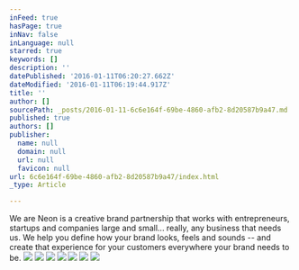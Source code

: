 ```yaml
---
inFeed: true
hasPage: true
inNav: false
inLanguage: null
starred: true
keywords: []
description: ''
datePublished: '2016-01-11T06:20:27.662Z'
dateModified: '2016-01-11T06:19:44.917Z'
title: ''
author: []
sourcePath: _posts/2016-01-11-6c6e164f-69be-4860-afb2-8d20587b9a47.md
published: true
authors: []
publisher:
  name: null
  domain: null
  url: null
  favicon: null
url: 6c6e164f-69be-4860-afb2-8d20587b9a47/index.html
_type: Article

---
```

We are Neon is a creative brand partnership
that works with entrepreneurs, startups and companies large and small...
really, any business that needs us. We help you define how your brand
looks, feels and sounds -- and create that experience for your customers everywhere
your brand needs to be. ![](https://the-grid-user-content.s3-us-west-2.amazonaws.com/4681c758-9ca9-46c5-a6e2-c2f6ea7cadc1.jpg)
![](https://the-grid-user-content.s3-us-west-2.amazonaws.com/eb2c46b9-f65b-44af-a2d5-ef75d0524fff.jpg)
![](https://the-grid-user-content.s3-us-west-2.amazonaws.com/903e5cd8-1ad4-42fb-adf8-a2f38a838c4b.jpg)
![](https://the-grid-user-content.s3-us-west-2.amazonaws.com/44c8556a-7051-42e4-b428-224401776629.jpg)
![](https://the-grid-user-content.s3-us-west-2.amazonaws.com/92d38066-9223-4e20-9712-1f3d603559bd.jpg)
![](https://the-grid-user-content.s3-us-west-2.amazonaws.com/de5a6ab5-f261-455f-90fb-84c0d996db75.jpg)
![](https://the-grid-user-content.s3-us-west-2.amazonaws.com/c64f524f-6494-47db-826b-0859b6c4f66e.jpg)